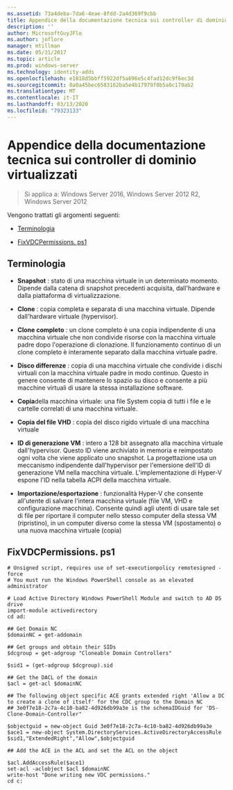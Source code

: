 ```yaml
---
ms.assetid: 73a4deba-7da6-4eae-8fdd-2a4d369f9cbb
title: Appendice della documentazione tecnica sui controller di dominio virtualizzati
description: ''
author: MicrosoftGuyJFlo
ms.author: joflore
manager: mtillman
ms.date: 05/31/2017
ms.topic: article
ms.prod: windows-server
ms.technology: identity-adds
ms.openlocfilehash: e1018d5bbff5922df5a696e5c4fad12dc9f6ec3d
ms.sourcegitcommit: 0a0a45bec6583162ba5e4b17979f0b5a0c179ab2
ms.translationtype: MT
ms.contentlocale: it-IT
ms.lasthandoff: 03/13/2020
ms.locfileid: "79323133"
---
```

# <a name="virtualized-domain-controller-technical-reference-appendix"></a>Appendice della documentazione tecnica sui controller di dominio virtualizzati

>Si applica a: Windows Server 2016, Windows Server 2012 R2, Windows Server 2012

Vengono trattati gli argomenti seguenti:  
  
-   [Terminologia](../../../ad-ds/reference/virtual-dc/../../../ad-ds/reference/virtual-dc/Virtualized-Domain-Controller-Technical-Reference-Appendix.md#BKMK_Terms)  
  
-   [FixVDCPermissions. ps1](../../../ad-ds/reference/virtual-dc/../../../ad-ds/reference/virtual-dc/Virtualized-Domain-Controller-Technical-Reference-Appendix.md#BKMK_FixPDCPerms)  
  
## <a name="BKMK_Terms"></a>Terminologia  
  
-   **Snapshot** : stato di una macchina virtuale in un determinato momento. Dipende dalla catena di snapshot precedenti acquisita, dall'hardware e dalla piattaforma di virtualizzazione.  
  
-   **Clone** : copia completa e separata di una macchina virtuale. Dipende dall'hardware virtuale (hypervisor).  
  
-   **Clone completo** : un clone completo è una copia indipendente di una macchina virtuale che non condivide risorse con la macchina virtuale padre dopo l'operazione di clonazione. Il funzionamento continuo di un clone completo è interamente separato dalla macchina virtuale padre.  
  
-   **Disco differenze** : copia di una macchina virtuale che condivide i dischi virtuali con la macchina virtuale padre in modo continuo. Questo in genere consente di mantenere lo spazio su disco e consente a più macchine virtuali di usare la stessa installazione software.  
  
-   **Copia**della macchina virtuale: una file System copia di tutti i file e le cartelle correlati di una macchina virtuale.  
  
-   **Copia del file VHD** : copia del disco rigido virtuale di una macchina virtuale  
  
-   **ID di generazione VM** : intero a 128 bit assegnato alla macchina virtuale dall'hypervisor. Questo ID viene archiviato in memoria e reimpostato ogni volta che viene applicato uno snapshot. La progettazione usa un meccanismo indipendente dall'hypervisor per l'emersione dell'ID di generazione VM nella macchina virtuale. L'implementazione di Hyper-V espone l'ID nella tabella ACPI della macchina virtuale.  
  
-   **Importazione/esportazione** : funzionalità Hyper-V che consente all'utente di salvare l'intera macchina virtuale (file VM, VHD e configurazione macchina). Consente quindi agli utenti di usare tale set di file per riportare il computer nello stesso computer della stessa VM (ripristino), in un computer diverso come la stessa VM (spostamento) o una nuova macchina virtuale (copia)  
  
## <a name="BKMK_FixPDCPerms"></a>FixVDCPermissions. ps1  
  
```  
# Unsigned script, requires use of set-executionpolicy remotesigned -force  
# You must run the Windows PowerShell console as an elevated administrator  
  
# Load Active Directory Windows PowerShell Module and switch to AD DS drive  
import-module activedirectory  
cd ad:  
  
## Get Domain NC  
$domainNC = get-addomain  
  
## Get groups and obtain their SIDs   
$dcgroup = get-adgroup "Cloneable Domain Controllers"  
  
$sid1 = (get-adgroup $dcgroup).sid  
  
## Get the DACL of the domain  
$acl = get-acl $domainNC  
  
## The following object specific ACE grants extended right 'Allow a DC to create a clone of itself' for the CDC group to the Domain NC  
## 3e0f7e18-2c7a-4c10-ba82-4d926db99a3e is the schemaIDGuid for 'DS-Clone-Domain-Controller"  
  
$objectguid = new-object Guid 3e0f7e18-2c7a-4c10-ba82-4d926db99a3e  
$ace1 = new-object System.DirectoryServices.ActiveDirectoryAccessRule $sid1,"ExtendedRight","Allow",$objectguid  
  
## Add the ACE in the ACL and set the ACL on the object   
  
$acl.AddAccessRule($ace1)  
set-acl -aclobject $acl $domainNC  
write-host "Done writing new VDC permissions."  
cd c:   
```  
  


